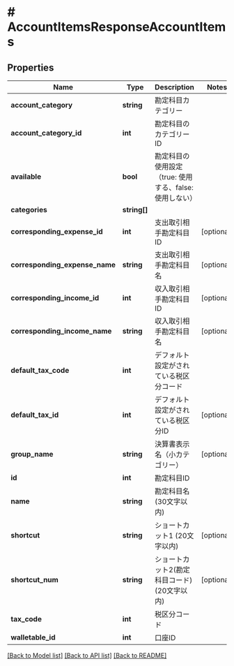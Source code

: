 # # AccountItemsResponseAccountItems

## Properties

Name | Type | Description | Notes
------------ | ------------- | ------------- | -------------
**account_category** | **string** | 勘定科目カテゴリー |
**account_category_id** | **int** | 勘定科目のカテゴリーID |
**available** | **bool** | 勘定科目の使用設定（true: 使用する、false: 使用しない） |
**categories** | **string[]** |  |
**corresponding_expense_id** | **int** | 支出取引相手勘定科目ID | [optional]
**corresponding_expense_name** | **string** | 支出取引相手勘定科目名 | [optional]
**corresponding_income_id** | **int** | 収入取引相手勘定科目ID | [optional]
**corresponding_income_name** | **string** | 収入取引相手勘定科目名 | [optional]
**default_tax_code** | **int** | デフォルト設定がされている税区分コード |
**default_tax_id** | **int** | デフォルト設定がされている税区分ID | [optional]
**group_name** | **string** | 決算書表示名（小カテゴリー） | [optional]
**id** | **int** | 勘定科目ID |
**name** | **string** | 勘定科目名 (30文字以内) |
**shortcut** | **string** | ショートカット1 (20文字以内) | [optional]
**shortcut_num** | **string** | ショートカット2(勘定科目コード) (20文字以内) | [optional]
**tax_code** | **int** | 税区分コード |
**walletable_id** | **int** | 口座ID |

[[Back to Model list]](../../README.md#models) [[Back to API list]](../../README.md#endpoints) [[Back to README]](../../README.md)

